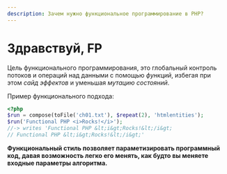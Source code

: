 ```yaml
---
description: Зачем нужно функциональное программирование в PHP?
---
```


# Здравствуй, FP

Цель функционального программирования, это глобальный контроль потоков и операций над данными с помощью _функций_, избегая при этом _сайд эффектов_ и уменьшая _мутацию состояний_.

Пример функционального подхода:

```php
<?php
$run = compose(toFile('ch01.txt'), $repeat(2), 'htmlentities');
$run('Functional PHP <i>Rocks!</i>');
//-> writes 'Functional PHP &lt;i&gt;Rocks!&lt;/i&gt;
// Functional PHP &lt;i&gt;Rocks!&lt;/i&gt;'
```

**Функциональный стиль позволяет параметизировать программный код, давая возможность легко его менять, как будто вы меняете входные параметры алгоритма.**

